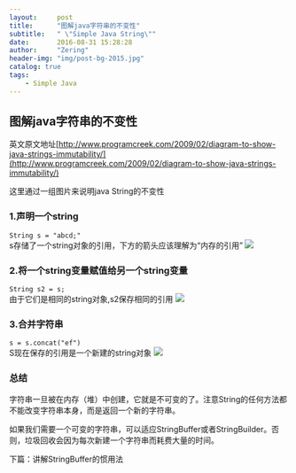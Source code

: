 ```yaml
---
layout:     post
title:      "图解java字符串的不变性"
subtitle:   " \"Simple Java String\""
date:       2016-08-31 15:28:28
author:     "Zering"
header-img: "img/post-bg-2015.jpg"
catalog: true
tags:
    - Simple Java
---
```


## 图解java字符串的不变性
英文原文地址[http://www.programcreek.com/2009/02/diagram-to-show-java-strings-immutability/](http://www.programcreek.com/2009/02/diagram-to-show-java-strings-immutability/)

这里通过一组图片来说明java String的不变性

### 1.声明一个string
`String s = "abcd;"`<br/>
s存储了一个string对象的引用，下方的箭头应该理解为“内存的引用”
![](http://www.programcreek.com/wp-content/uploads/2009/02/String-Immutability-1.jpeg)

### 2.将一个string变量赋值给另一个string变量
`String s2 = s;`<br/>
由于它们是相同的string对象,s2保存相同的引用
![](http://www.programcreek.com/wp-content/uploads/2009/02/String-Immutability-2.jpeg)

### 3.合并字符串
`s = s.concat("ef")`<br/>
S现在保存的引用是一个新建的string对象
![](http://www.programcreek.com/wp-content/uploads/2009/02/string-immutability-650x279.jpeg)

### 总结
字符串一旦被在内存（堆）中创建，它就是不可变的了。注意String的任何方法都不能改变字符串本身，而是返回一个新的字符串。

如果我们需要一个可变的字符串，可以适应StringBuffer或者StringBuilder。否则，垃圾回收会因为每次新建一个字符串而耗费大量的时间。

下篇：讲解StringBuffer的惯用法